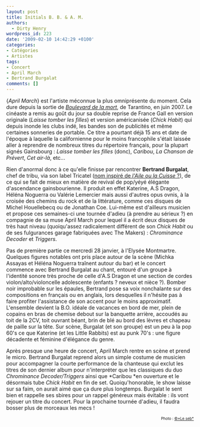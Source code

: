 ```yaml
---
layout: post
title: Initials B. B. & A. M.
authors:
  - Dirty Henry
wordpress_id: 223
date: '2009-02-10 14:42:29 +0100'
categories:
- Catégories
- Artistes
tags:
- Concert
- April March
- Bertrand Burgalat
comments: []
---
```

{*April March*} est l'artiste méconnue la plus omniprésente du moment. Cela dure depuis la sortie de <a href="http://www.allocine.fr/film/fichefilm_gen_cfilm=108247.html" target="_blank">*Boulevard de la mort*</a>, de Tarantino, en juin 2007. Le cinéaste a remis au goût du jour sa double reprise de France Gall en version originale (*Laisse tomber les filles*) et version américanisée (*Chick Habit*) qui depuis inonde les clubs indé, les bandes son de publicités et même certaines sonneries de portable. Ce titre a pourtant déjà 15 ans et date de l'époque à laquelle la californienne pour le moins francophile s'était laissée aller à reprendre de nombreux titres du répertoire français, pour la plupart signés Gainsbourg : *Laisse tomber les filles* (donc), *Caribou*, *La Chanson de Prévert*, *Cet air-là*, etc...

Rien d'anormal donc à ce qu'elle finisse par rencontrer __Bertrand Burgalat__, chef de tribu, via son label Tricatel (<a href="http://fr.wikipedia.org/wiki/Tricatel#Cin.C3.A9ma" target="_blank">nom inspiré de *l'Aile ou la Cuisse* ?</a>), de ce qui se fait de mieux en matière de revival de pop/yéyé élégante d'ascendance gainsbourienne. Il produit en effet Katerine, A.S Dragon, Héléna Noguerra ou Valérie Lemercier mais aussi d'autres opus ovnis, à la croisée des chemins du rock et de la littérature, comme ces disques de Michel Houellebecq ou de Jonathan Coe. Lui-même est d'ailleurs musicien et propose ces semaines-ci une tournée d'adieu (à prendre au sérieux ?) en compagnie de sa muse April March pour lequel il a écrit deux disques de très haut niveau (quoiqu'assez radicalement différent de son *Chick Habit* ou de ses fulgurances garage fabriquées avec The Makers) : *Chrominance Decoder* et *Triggers*.

Pas de première partie ce mercredi 28 janvier, à l'Elysée Montmartre. Quelques figures notables ont pris place autour de la scène (Michka Assayas et Héléna Noguerra traînent autour du bar) et le concert commence avec Bertrand Burgalat au chant, entouré d'un groupe à l'identité sonore très proche de celle d'A.S Dragon et une section de cordes violon/alto/violoncelle adolescente (enfants ? neveux et nièce ?). Bomber noir improbable sur les épaules, Bertrand pose sa voix nonchalante sur des compositions en français ou en anglais, lors desquelles il n'hésite pas à faire profiter l'assistance de son accent pour le moins approximatif. L'ensemble devient la B.O. idéale de vacances en bord de mer, plein de copains en bras de chemise debout sur la banquette arrière, accoudés au toit de la 2CV, toit ouvrant béant, brin de blé au bord des lèvres et chapeau de paille sur la tête. Sur scène, Burgalat (et son groupe) est un peu à la pop 60's ce que Katerine (et les Little Rabbits) est au punk 70's : une figure décadente et féminine d'élégance du genre.

Après presque une heure de concert, April March rentre en scène et prend le micro. Bertrand Burgalat reprend alors un simple costume de musicien pour accompagner la courte performance de la chanteuse qui exclut les titres de son dernier album pour n'interpréter que les classiques du duo *Chrominance Decoder/Triggers* ainsi que *Caribou *en ouverture et le désormais tube *Chick Habit* en fin de set. Quoiqu'honorable, le show laisse sur sa faim, on aurait aimé que ça dure plus longtemps. Burgalat le sent bien et rappelle ses sbires pour un rappel généreux mais évitable : ils vont rejouer un titre du concert. Pour la prochaine tournée d'adieu, il faudra bosser plus de morceaux les mecs !

<p style="font-size: 10px; padding-top: 0px; margin-top: 0px; margin-bottom: 0px" align="right">Photo : <a href="http://flickr.com/photos/seblascaux/">©*Le seb*</a></p>
